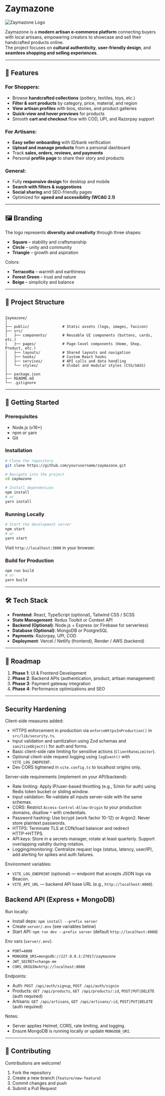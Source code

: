 # Zaymazone

![Zaymazone Logo](public/lovable-uploads/ec11dd45-921b-40e9-a539-00c89f7436ab.png)

Zaymazone is a **modern artisan e-commerce platform** connecting buyers with local artisans, empowering creators to showcase and sell their handcrafted products online.  
The project focuses on **cultural authenticity**, **user-friendly design**, and **seamless shopping and selling experiences**.

---

## 🌟 Features

### For Shoppers:
- Browse **handcrafted collections** (pottery, textiles, toys, etc.)
- **Filter & sort products** by category, price, material, and region
- **View artisan profiles** with bios, stories, and product galleries
- **Quick-view and hover previews** for products
- Smooth **cart and checkout** flow with COD, UPI, and Razorpay support

### For Artisans:
- **Easy seller onboarding** with ID/bank verification
- **Upload and manage products** from a personal dashboard
- Track **sales, orders, reviews, and payments**
- Personal **profile page** to share their story and products

### General:
- Fully **responsive design** for desktop and mobile
- **Search with filters & suggestions**
- **Social sharing** and SEO-friendly pages
- Optimized for **speed and accessibility (WCAG 2.1)**

---

## 🖼️ Branding

The logo represents **diversity and creativity** through three shapes:
- **Square** – stability and craftsmanship
- **Circle** – unity and community
- **Triangle** – growth and aspiration

Colors:  
- **Terracotta** – warmth and earthiness  
- **Forest Green** – trust and nature  
- **Beige** – simplicity and balance  

---

## 📂 Project Structure

```

Zaymazone/
│
├── public/               # Static assets (logo, images, favicon)
├── src/
│   ├── components/       # Reusable UI components (buttons, cards, etc.)
│   ├── pages/            # Page-level components (Home, Shop, Product, etc.)
│   ├── layouts/          # Shared layouts and navigation
│   ├── hooks/            # Custom React hooks
│   ├── services/         # API calls and data handling
│   └── styles/           # Global and modular styles (CSS/SASS)
│
├── package.json
├── README.md
└── .gitignore

````

---

## 🚀 Getting Started

### Prerequisites
- Node.js (v16+)
- npm or yarn
- Git

### Installation
```bash
# Clone the repository
git clone https://github.com/yourusername/zaymazone.git

# Navigate into the project
cd zaymazone

# Install dependencies
npm install
# or
yarn install
````

### Running Locally

```bash
# Start the development server
npm start
# or
yarn start
```

Visit `http://localhost:3000` in your browser.

### Build for Production

```bash
npm run build
# or
yarn build
```

---

## 🛠️ Tech Stack

* **Frontend**: React, TypeScript (optional), Tailwind CSS / SCSS
* **State Management**: Redux Toolkit or Context API
* **Backend (Optional)**: Node.js + Express (or Firebase for serverless)
* **Database (Optional)**: MongoDB or PostgreSQL
* **Payments**: Razorpay, UPI, COD
* **Deployment**: Vercel / Netlify (frontend), Render / AWS (backend)

---

## 📌 Roadmap

1. **Phase 1**: UI & Frontend Development
2. **Phase 2**: Backend APIs (authentication, product, artisan management)
3. **Phase 3**: Payment gateway integration
4. **Phase 4**: Performance optimizations and SEO

---
## Security Hardening

Client-side measures added:
- HTTPS enforcement in production via `enforceHttpsInProduction()` in `src/lib/security.ts`.
- Input validation and sanitization using Zod schemas and `sanitizeObject()` for auth and forms.
- Basic client-side rate limiting for sensitive actions (`ClientRateLimiter`).
- Optional client-side request logging using `logEvent()` with `VITE_LOG_ENDPOINT`.
- Dev CORS tightened in `vite.config.ts` to localhost origins only.

Server-side requirements (implement on your API/backend):
- Rate limiting: Apply IP/user-based throttling (e.g., 5/min for auth) using Redis token bucket or sliding window.
- Input validation: Re-validate all inputs server-side with the same schemas.
- CORS: Restrict `Access-Control-Allow-Origin` to your production domains, disallow `*` with credentials.
- Password hashing: Use bcrypt (work factor 10-12) or Argon2. Never store plaintext passwords.
- HTTPS: Terminate TLS at CDN/load balancer and redirect HTTP→HTTPS.
- API keys: Store in a secrets manager, rotate at least quarterly. Support overlapping validity during rotation.
- Logging/monitoring: Centralize request logs (status, latency, user/IP), add alerting for spikes and auth failures.

Environment variables:
- `VITE_LOG_ENDPOINT` (optional) — endpoint that accepts JSON logs via Beacon.
- `VITE_API_URL` — backend API base URL (e.g., `http://localhost:4000`).

## Backend API (Express + MongoDB)

Run locally:
- Install deps: `npm install --prefix server`
- Create `server/.env` (see variables below)
- Start API: `npm run dev --prefix server` (default `http://localhost:4000`)

Env vars (`server/.env`):
- `PORT=4000`
- `MONGODB_URI=mongodb://127.0.0.1:27017/zaymazone`
- `JWT_SECRET=change-me`
- `CORS_ORIGIN=http://localhost:8080`

Endpoints:
- Auth: `POST /api/auth/signup`, `POST /api/auth/signin`
- Products: `GET /api/products`, `GET /api/products/:id`, `POST|PUT|DELETE` (auth required)
- Artisans: `GET /api/artisans`, `GET /api/artisans/:id`, `POST|PUT|DELETE` (auth required)

Notes:
- Server applies Helmet, CORS, rate limiting, and logging.
- Ensure MongoDB is running locally or update `MONGODB_URI`.

---

## 🤝 Contributing

Contributions are welcome!

1. Fork the repository
2. Create a new branch (`feature/new-feature`)
3. Commit changes and push
4. Submit a Pull Request
